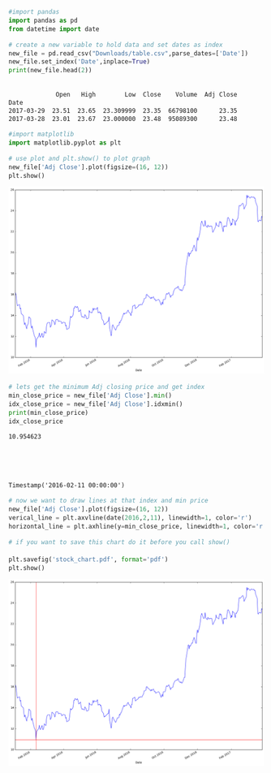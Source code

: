 

```python
#import pandas
import pandas as pd
from datetime import date
```


```python
# create a new variable to hold data and set dates as index
new_file = pd.read_csv("Downloads/table.csv",parse_dates=['Date'])
new_file.set_index('Date',inplace=True)  
print(new_file.head(2))
    
```

                 Open   High        Low  Close    Volume  Adj Close
    Date                                                           
    2017-03-29  23.51  23.65  23.309999  23.35  66798100      23.35
    2017-03-28  23.01  23.67  23.000000  23.48  95089300      23.48



```python
#import matplotlib
import matplotlib.pyplot as plt
```


```python
# use plot and plt.show() to plot graph
new_file['Adj Close'].plot(figsize=(16, 12))
plt.show()
```


![png](output_3_0.png)



```python
# lets get the minimum Adj closing price and get index
min_close_price = new_file['Adj Close'].min()
idx_close_price = new_file['Adj Close'].idxmin()
print(min_close_price)
idx_close_price
```

    10.954623





    Timestamp('2016-02-11 00:00:00')




```python
# now we want to draw lines at that index and min price
new_file['Adj Close'].plot(figsize=(16, 12))
verical_line = plt.axvline(date(2016,2,11), linewidth=1, color='r')
horizontal_line = plt.axhline(y=min_close_price, linewidth=1, color='r')
```


```python
# if you want to save this chart do it before you call show()

plt.savefig('stock_chart.pdf', format='pdf')
plt.show()
```


![png](output_6_0.png)



```python

```
